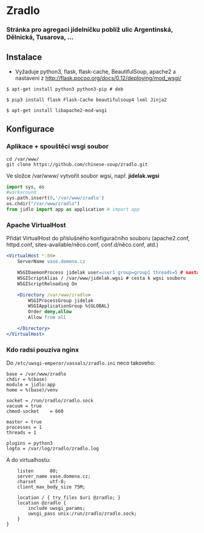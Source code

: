 # Zradlo
### Stránka pro agregaci jídelníčku poblíž ulic Argentinská, Dělnická, Tusarova, ...

## Instalace
* Vyžaduje python3, flask, flask-cache, BeautifulSoup, apache2 a nastavení z http://flask.pocoo.org/docs/0.12/deploying/mod_wsgi/
```shell
$ apt-get install python3 python3-pip # deb
```
```shell
$ pip3 install flask Flask-Cache beautifulsoup4 lxml Jinja2
```
```shell
$ apt-get install libapache2-mod-wsgi
```

## Konfigurace
### Aplikace + spouštěcí wsgi soubor
```shell
cd /var/www/
git clone https://github.com/chinese-soup/zradlo.git
```
Ve složce /var/www/ vytvořit soubor wgsi, např. **jidelak.wgsi**
```python
import sys, os
#workaround
sys.path.insert(0,'/var/www/zradlo')
os.chdir("/var/www/zradlo")
from jidlo import app as application # import app
```

### Apache VirtualHost
Přidat VirtualHost do příslušného konfiguračního souboru (apache2.conf, httpd.conf, sites-available/něco.conf, conf.d/něco.conf, atd.)
```apache
<VirtualHost *:80>
    ServerName vase.domena.cz       

    WSGIDaemonProcess jidelak user=user1 group=group1 threads=5 # nastavit dle potreby!
    WSGIScriptAlias / /var/www/jidelak.wgsi # cesta k wgsi souboru
    WSGIScriptReloading On

    <Directory /var/www/zradlo>
        WSGIProcessGroup jidelak
        WSGIApplicationGroup %{GLOBAL}
        Order deny,allow
        Allow from all

    </Directory>
</VirtualHost>

```
### Kdo radsi pouziva nginx
Do `/etc/uwsgi-emperor/vassals/zradlo.ini` neco takoveho:
```[uwsgi]
base = /var/www/zradlo
chdir = %(base)
module = jidlo:app
home = %(base)/venv

socket = /run/zradlo/zradlo.sock
vacuum = true
chmod-socket    = 660

master = true
processes = 1
threads = 1

plugins = python3
logto = /var/log/zradlo/zradlo.log
```

A do virtualhostu:
```server {
    listen      80;
    server_name vase.domena.cz;
    charset     utf-8;
    client_max_body_size 75M;

    location / { try_files $uri @zradlo; }
    location @zradlo {
        include uwsgi_params;
        uwsgi_pass unix:/run/zradlo/zradlo.sock;
    }
}
```

